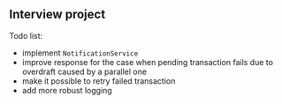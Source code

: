 ## Interview project

Todo list:
- implement `NotificationService`
- improve response for the case when pending transaction fails due to overdraft caused by a parallel one
- make it possible to retry failed transaction
- add more robust logging